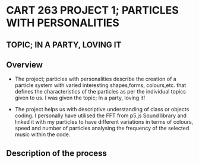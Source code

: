 # CART 263 PROJECT 1; PARTICLES WITH PERSONALITIES 

## TOPIC; IN A PARTY, LOVING IT 

## Overview 

* The project; particles with personalities describe the creation of a particle system with varied interesting shapes,forms, colours,etc. that defines the characteristics of the particles as per the individual topics given to us. I was given the topic; In a party, loving it! 

* The project helps us with descriptive understanding of class or objects coding. I personally have utilised the FFT from p5.js Sound library and linked it with my particles to have different variations in terms of colours, speed and number of particles analysing the frequency of the selected music within the code. 

## Description of the process 


